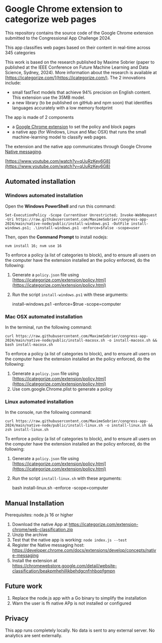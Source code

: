 # Google Chrome extension to categorize web pages

This repository contains the source code of the Google Chrome extension submitted to the Congressional App Challenge 2024. 

This app classifies web pages based on their content in real-time across 345 categories

This work is based on the research published by Maxime Sobrier (paper to published at the IEEE Conference on Future Machine Learning and Data Science, Sydney, 2024). More information about the research is available at [https://icategorize.com/](https://icategorize.com/). The 2 innovations include:

* small fastText models that achieve 94% precision on English content. This extension use the 35MB model.
* a new library (to be published on gitHub and npm soon) that identifies languages accurately with a low memory footprint

The app is made of 2 components

* a [Google Chrome extension](https://chromewebstore.google.com/detail/website-classification/beakpmhehilljkbehdgcnfnhbopfgmpn) to set the policy and block pages
* a native app (for Windows, Linux and Mac OSX) that runs the small machine-learning model to classify web pages.

The extension and the native app communicates through Google Chrome [Native messaging](https://developer.chrome.com/docs/extensions/develop/concepts/native-messaging).

[https://www.youtube.com/watch?v=qUuRzKey6G8](https://www.youtube.com/watch?v=qUuRzKey6G8)

## Automated installation

### Windows automated installation

Open the **Windows PowerShell** and run this command:

    Set-ExecutionPolicy -Scope CurrentUser Unrestricted; Invoke-WebRequest -Uri https://raw.githubusercontent.com/MaximeSobrier/congress-app-2024/main/native-node/public/install-windows.ps1 -OutFile install-windows.ps1; .\install-windows.ps1 -enforce=$false -scope=user

Then, open the **Command Prompt** to install nodejs:

    nvm install 16; nvm use 16

To enforce a policy (a list of categories to block), and to ensure all users on the computer have the extension installed an the policy enforced, do the following:
1. Generate a `policy.json` file using [https://icategorize.com/extension/policy.html](https://icategorize.com/extension/policy.html)
2. Run the script `install-windows.ps1` with these arguments:


    install-windows.ps1 -enforce=$true -scope=computer


### Mac OSX automated installation

In the terminal, run the following command:

    curl https://raw.githubusercontent.com/MaximeSobrier/congress-app-2024/main/native-node/public/install-macosx.sh -o install-macosx.sh && bash install-macosx.sh

To enforce a policy (a list of categories to block), and to ensure all users on the computer have the extension installed an the policy enforced, do the following:
1. Generate a `policy.json` file using [https://icategorize.com/extension/policy.html](https://icategorize.com/extension/policy.html)
2. Use com.google.Chrome.plist to generate a policy

### Linux automated installation

In the console, run the following command:

    curl https://raw.githubusercontent.com/MaximeSobrier/congress-app-2024/main/native-node/public/install-linux.sh -o install-linux.sh && zsh install-linux.sh

To enforce a policy (a list of categories to block), and to ensure all users on the computer have the extension installed an the policy enforced, do the following:
1. Generate a `policy.json` file using [https://icategorize.com/extension/policy.html](https://icategorize.com/extension/policy.html)
2. Run the script `install-linux.sh` with these arguments:


    bash install-linux.sh -enforce -scope=computer

## Manual Installation

Prerequisites: node.js 16 or higher

1. Download the native App at https://icategorize.com/extension-chrome/web-classification.zip
2. Unzip the archive
3. Test that the native app is working: `node index.js --test`
4. Register the Native messaging host: https://developer.chrome.com/docs/extensions/develop/concepts/native-messaging
5. Install the extension at https://chromewebstore.google.com/detail/website-classification/beakpmhehilljkbehdgcnfnhbopfgmpn


## Future work

1. Replace the node.js app with a Go binary to simplify the installation
2. Warn the user is fh native APp is not installed or configured


## Privacy

This app runs completely locally. No data is sent to any external server. No analytics are sent externally.